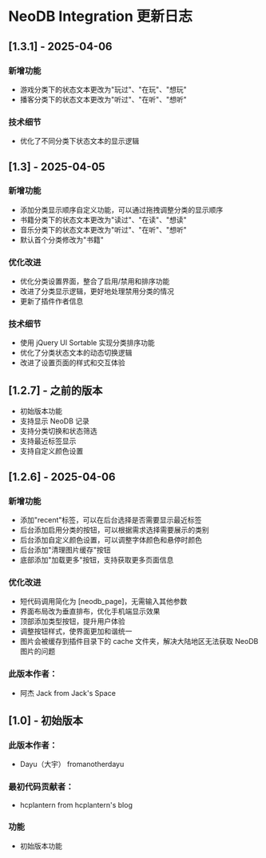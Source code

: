 # NeoDB Integration 更新日志

## [1.3.1] - 2025-04-06

### 新增功能
- 游戏分类下的状态文本更改为"玩过"、"在玩"、"想玩"
- 播客分类下的状态文本更改为"听过"、"在听"、"想听"

### 技术细节
- 优化了不同分类下状态文本的显示逻辑

## [1.3] - 2025-04-05

### 新增功能
- 添加分类显示顺序自定义功能，可以通过拖拽调整分类的显示顺序
- 书籍分类下的状态文本更改为"读过"、"在读"、"想读"
- 音乐分类下的状态文本更改为"听过"、"在听"、"想听"
- 默认首个分类修改为"书籍"

### 优化改进
- 优化分类设置界面，整合了启用/禁用和排序功能
- 改进了分类显示逻辑，更好地处理禁用分类的情况
- 更新了插件作者信息

### 技术细节
- 使用 jQuery UI Sortable 实现分类排序功能
- 优化了分类状态文本的动态切换逻辑
- 改进了设置页面的样式和交互体验

## [1.2.7] - 之前的版本

- 初始版本功能
- 支持显示 NeoDB 记录
- 支持分类切换和状态筛选
- 支持最近标签显示
- 支持自定义颜色设置

## [1.2.6] - 2025-04-06

### 新增功能
- 添加"recent"标签，可以在后台选择是否需要显示最近标签
- 后台添加启用分类的按钮，可以根据需求选择需要展示的类别
- 后台添加自定义颜色设置，可以调整字体颜色和悬停时颜色
- 后台添加"清理图片缓存"按钮
- 底部添加"加载更多"按钮，支持获取更多页面信息

### 优化改进
- 短代码调用简化为 [neodb_page]，无需输入其他参数
- 界面布局改为垂直排布，优化手机端显示效果
- 顶部添加类型按钮，提升用户体验
- 调整按钮样式，使界面更加和谐统一
- 图片会被缓存到插件目录下的 cache 文件夹，解决大陆地区无法获取 NeoDB 图片的问题

### 此版本作者：
- 阿杰 Jack from Jack's Space

## [1.0] - 初始版本

### 此版本作者：
- Dayu（大宇） fromanotherdayu

### 最初代码贡献者：
- hcplantern from hcplantern's blog

### 功能
- 初始版本功能
